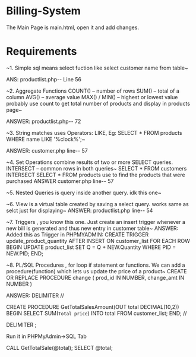 # Billing-System

The Main Page is main.html, open it and add changes.

# Requirements

~1. Simple sql means select fuction like select customer name from table~

ANS: productlist.php-- Line 56

~2. Aggregate Functions
COUNT() – number of rows 
SUM() – total of a column
AVG() – average value
MAX() / MIN() – highest or lowest value
probably use count to get total number of products and display in products page~

ANSWER: productlist.php-- 72

~3. String matches uses Operators: LIKE, Eg: SELECT * FROM products WHERE name LIKE '%clock%';~

ANSWER: customer.php line-- 57

~4. Set Operations combine results of two or more SELECT queries. INTERSECT – common rows in both queries~
SELECT * FROM customers
INTERSECT
SELECT * FROM products
use to find the products that were purchased
ANSWER customer.php line-- 57

~5. Nested Queries is query inside another query. idk this one~

~6. View is a virtual table created by saving a select query. works same as selct just for displaying~
ANSWER: productlist.php line-- 54

~7. Triggers , you know this one. Just create an insert trigger whenever a new bill is generated and thus new entry in customer table~
ANSWER: Added this as Trigger in PHPMYADMIN:
  CREATE TRIGGER update_product_quantity
  AFTER INSERT ON customer_list
  FOR EACH ROW
  BEGIN
    UPDATE product_list
    SET Q = Q + NEW.Quantity
    WHERE PID = NEW.PID;
  END;

~8. PL/SQL Procedures , for loop if statement or functions. We can add a procedure(function) which lets us update the price of a product~
CREATE OR REPLACE PROCEDURE change (
  prod_id IN NUMBER,
  change_amt IN NUMBER
)

ANSWER:
DELIMITER //

CREATE PROCEDURE GetTotalSalesAmount(OUT total DECIMAL(10,2))
BEGIN
    SELECT SUM(`Total price`) INTO total
    FROM customer_list;
END;
//

DELIMITER ;

Run it in PHPMyAdmin->SQL Tab

CALL GetTotalSale(@total);
SELECT @total;